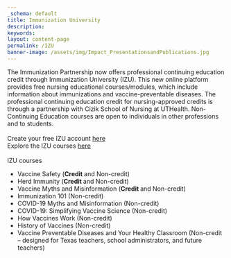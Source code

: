 ```yaml
---
_schema: default
title: Immunization University
description:
keywords:
layout: content-page
permalink: /IZU
banner-image: /assets/img/Impact_PresentationsandPublications.jpg
---
```

<div><div>The Immunization Partnership now offers professional continuing education credit through Immunization University (IZU). This new online platform provides free nursing educational courses/modules, which include information about immunizations and vaccine-preventable diseases. The professional continuing education credit for nursing-approved credits is through a partnership with Cizik School of Nursing at UTHealth. Non-Continuing Education courses are open to individuals in other professions and to students.</div></div>

<div><div>&nbsp;</div></div>

<div>Create your free IZU account&nbsp;<a style="font-family: var(--font-family); letter-spacing: 0.01rem;" href="https://immunizeusa.org/account/login/?next=/account/">here</a></div>

<div>Explore the IZU courses&nbsp;<a style="font-family: var(--font-family); letter-spacing: 0.01rem;" href="https://immunizeusa.org/products/collection/courses-1/">here</a></div>

<div><div>&nbsp;</div></div>

<div><div>IZU courses</div></div>

* <div>Vaccine Safety (<strong>Credit </strong>and Non-credit)</div>
* <div>Herd Immunity (<strong>Credit </strong>and Non-credit)</div>
* <div>Vaccine Myths and Misinformation (<strong>Credit </strong>and Non-credit)</div>
* <div>Immunization 101 (Non-credit)</div>
* <div>COVID-19 Myths and Misinformation (Non-credit)</div>
* <div>COVID-19: Simplifying Vaccine Science (Non-credit)</div>
* <div>How Vaccines Work (Non-credit)</div>
* <div>History of Vaccines (Non-credit)</div>
* <div>Vaccine Preventable Diseases and Your Healthy Classroom (Non-credit &ndash; designed for Texas teachers, school administrators, and future teachers)</div>

<div><div><br />&nbsp;</div></div>